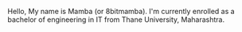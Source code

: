 Hello, My name is Mamba (or 8bitmamba). I'm currently enrolled as a bachelor of engineering in IT from Thane University, Maharashtra.

<!---
8bitmamba/8bitmamba is a ✨ special ✨ repository because its `README.md` (this file) appears on your GitHub profile.
You can click the Preview link to take a look at your changes.
--->
